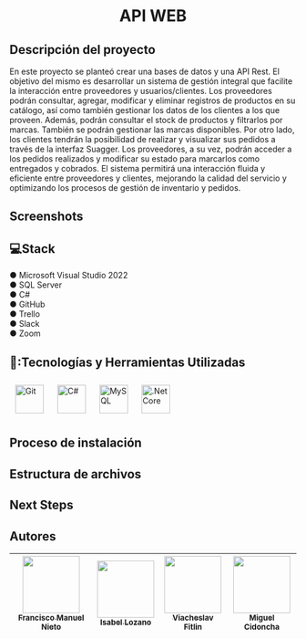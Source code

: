 <h1 align=center>API WEB</h1>

## Descripción del proyecto

En este proyecto se planteó crear una bases de datos y una API Rest. El objetivo del mismo es desarrollar un sistema de gestión integral que facilite la interacción entre proveedores y usuarios/clientes. Los proveedores podrán consultar, agregar, modificar y eliminar registros de productos en su catálogo, así como también gestionar los datos de los clientes a los que proveen. Además, podrán consultar el stock de productos y filtrarlos por marcas. También se podrán gestionar las marcas disponibles. Por otro lado, los clientes tendrán la posibilidad de realizar y visualizar sus pedidos a través de la interfaz Suagger. Los proveedores, a su vez, podrán acceder a los pedidos realizados y modificar su estado para marcarlos como entregados y cobrados. El sistema permitirá una interacción fluida y eficiente entre proveedores y clientes, mejorando la calidad del servicio y optimizando los procesos de gestión de inventario y pedidos.

## Screenshots


## 💻Stack
● Microsoft Visual Studio 2022 <br>
● SQL Server <br>
● C# <br>
● GitHub <br>
● Trello <br>
● Slack <br>
● Zoom

## 🔨:Tecnologías y Herramientas Utilizadas
<div>  
<a href="https://github.com/" target="_blank"><img style="margin: 10px" src="https://profilinator.rishav.dev/skills-assets/git-scm-icon.svg" alt="Git" height="50" /></a>  
<a href="https://docs.microsoft.com/en-us/dotnet/csharp/" target="_blank"><img style="margin: 10px" src="https://profilinator.rishav.dev/skills-assets/csharp-original.svg" alt="C#" height="50" /></a>  
<a href="https://www.mysql.com/" target="_blank"><img style="margin: 10px" src="https://profilinator.rishav.dev/skills-assets/mysql-original-wordmark.svg" alt="MySQL" height="50" /></a>  
<a href="https://dotnet.microsoft.com/download" target="_blank"><img style="margin: 10px" src="https://profilinator.rishav.dev/skills-assets/dotnetcore.png" alt=".Net Core" height="50" /></a>  
</div>

## Proceso de instalación

## Estructura de archivos

## Next Steps

## Autores

| [<img src="https://avatars.githubusercontent.com/u/132567624?v=4" width=100><br><sub>Francisco Manuel Nieto</sub>](https://github.com/franciscomanuelnietogarcia) | [<img src="https://avatars.githubusercontent.com/u/133955831?v=4" width=100><br><sub>Isabel Lozano</sub>](https://github.com/isabellozano37) | [<img src="https://avatars.githubusercontent.com/u/132560447?v=4" width=100><br><sub>Viacheslav Fitlin</sub>](https://github.com/Slavafit) | [<img src="https://avatars.githubusercontent.com/u/132567398?v=4" width=100><br><sub>Miguel Cidoncha</sub>](https://github.com/miguelcidoncha) |
| :---: | :---: | :---: | :---: |

